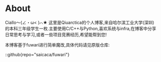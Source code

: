 # About
Ciallo～(∠・ω< )⌒★ 这里是Qiuarctica的个人博客,来自哈尔滨工业大学(深圳)的本科三年级学生一枚.主要使用C/C++与Python,喜欢系统与infra,在博客中分享日常思考与学习,或者一些项目竞赛经历,希望能帮到您!

本博客基于fuwari进行简单魔改,具体代码请见原版仓库:

::github{repo="saicaca/fuwari"}
